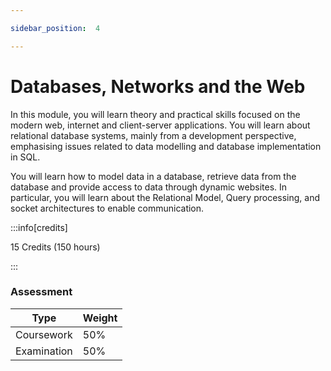 ```yaml
---

sidebar_position:  4

---
```


# Databases, Networks and the Web
  
In this module, you will learn theory and practical skills focused on the modern web, internet and client-server applications. You will learn about relational database systems, mainly from a development perspective, emphasising issues related to data modelling and database implementation in SQL. 

You will learn how to model data in a database, retrieve data from the database and provide access to data through dynamic websites. In particular, you will learn about the Relational Model, Query processing, and socket architectures to enable communication.

:::info[credits]

15 Credits (150 hours)

:::

### Assessment

|Type       |Weight|
|-----------|------|
|Coursework  |50%   |
|Examination |50%   |